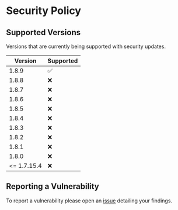 # Security Policy

## Supported Versions
Versions that are currently being supported with security updates.

| Version     | Supported          |
| -------     | ------------------ |
| 1.8.9       | :white_check_mark: |
| 1.8.8       | :x:                |
| 1.8.7       | :x:                |
| 1.8.6       | :x:                |
| 1.8.5       | :x:                |
| 1.8.4       | :x:                |
| 1.8.3       | :x:                |
| 1.8.2       | :x:                |
| 1.8.1       | :x:                |
| 1.8.0       | :x:                |
| <= 1.7.15.4 | :x:                |

## Reporting a Vulnerability

To report a vulnerability please open an [issue](https://github.com/XjSv/Cooked/issues) detailing your findings.
